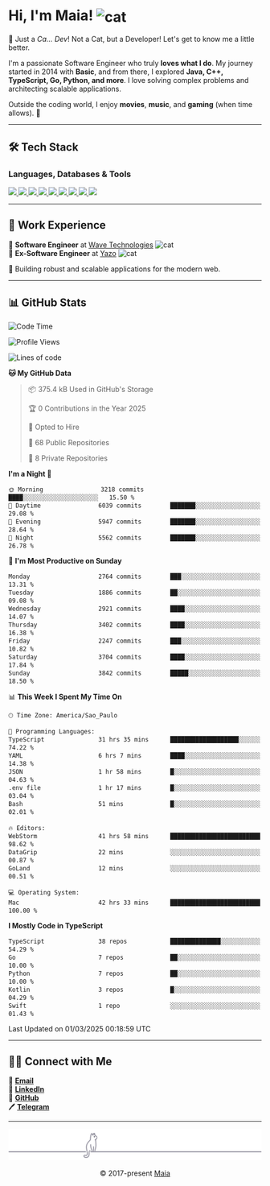 <h1 align="left">Hi, I'm Maia! 
<img src="https://emojis.slackmojis.com/emojis/images/1643509834/36299/black-cat.gif?1643509834" width="50" height="60" align="center" alt="cat"/>
</h1>

🎩 Just a *Ca... Dev*! Not a Cat, but a Developer! Let's get to know me a little better.

I'm a passionate Software Engineer who truly **loves what I do**. My journey started in 2014 with **Basic**, and from there, I explored **Java, C++, TypeScript, Go, Python, and more**. I love solving complex problems and architecting scalable applications.

Outside the coding world, I enjoy **movies**, **music**, and **gaming** (when time allows). 🚀

---

## 🛠️ Tech Stack

### Languages, Databases & Tools
<p>
  <a href="https://www.typescriptlang.org">
    <img src="https://skillicons.dev/icons?i=ts" />
  </a>
  <a href="https://go.dev">
    <img src="https://skillicons.dev/icons?i=go" />
  </a>
  <a href="https://www.python.org">
    <img src="https://skillicons.dev/icons?i=python" />
  </a>
  <a href="https://gradle.org">
    <img src="https://skillicons.dev/icons?i=gradle" />
  </a>
  <a href="https://redis.io">
    <img src="https://skillicons.dev/icons?i=redis" />
  </a>
  <a href="https://www.mongodb.com">
    <img src="https://skillicons.dev/icons?i=mongodb" />
  </a>
  <a href="https://nodejs.org">
    <img src="https://skillicons.dev/icons?i=nodejs" />
  </a>
  <a href="https://www.javascript.com">
    <img src="https://skillicons.dev/icons?i=js" />
  </a>
  <a href="https://www.docker.com">
    <img src="https://skillicons.dev/icons?i=docker" />
  </a>
</p>

---

## 💼 Work Experience

🔹 **Software Engineer** at [Wave Technologies](https://www.linkedin.com/company/wave-technologies-oficial/)   <img src="https://media.giphy.com/media/WUlplcMpOCEmTGBtBW/giphy.gif" width="30" alt="cat"> <br>
🔹 **Ex-Software Engineer** at [Yazo](https://yazo.com.br/) <img src="https://media.giphy.com/media/WUlplcMpOCEmTGBtBW/giphy.gif" width="30" alt="cat"> <br>

🚀 Building robust and scalable applications for the modern web.

---

## 📊 GitHub Stats

<!--START_SECTION:waka-->
![Code Time](http://img.shields.io/badge/Code%20Time-5%2C392%20hrs%2039%20mins-blue)

![Profile Views](http://img.shields.io/badge/Profile%20Views-16-blue)

![Lines of code](https://img.shields.io/badge/From%20Hello%20World%20I%27ve%20Written-6.5%20million%20lines%20of%20code-blue)

**🐱 My GitHub Data** 

> 📦 375.4 kB Used in GitHub's Storage 
 > 
> 🏆 0 Contributions in the Year 2025
 > 
> 💼 Opted to Hire
 > 
> 📜 68 Public Repositories 
 > 
> 🔑 8 Private Repositories 
 > 
**I'm a Night 🦉** 

```text
🌞 Morning                3218 commits        ████░░░░░░░░░░░░░░░░░░░░░   15.50 % 
🌆 Daytime                6039 commits        ███████░░░░░░░░░░░░░░░░░░   29.08 % 
🌃 Evening                5947 commits        ███████░░░░░░░░░░░░░░░░░░   28.64 % 
🌙 Night                  5562 commits        ███████░░░░░░░░░░░░░░░░░░   26.78 % 
```
📅 **I'm Most Productive on Sunday** 

```text
Monday                   2764 commits        ███░░░░░░░░░░░░░░░░░░░░░░   13.31 % 
Tuesday                  1886 commits        ██░░░░░░░░░░░░░░░░░░░░░░░   09.08 % 
Wednesday                2921 commits        ████░░░░░░░░░░░░░░░░░░░░░   14.07 % 
Thursday                 3402 commits        ████░░░░░░░░░░░░░░░░░░░░░   16.38 % 
Friday                   2247 commits        ███░░░░░░░░░░░░░░░░░░░░░░   10.82 % 
Saturday                 3704 commits        ████░░░░░░░░░░░░░░░░░░░░░   17.84 % 
Sunday                   3842 commits        █████░░░░░░░░░░░░░░░░░░░░   18.50 % 
```


📊 **This Week I Spent My Time On** 

```text
🕑︎ Time Zone: America/Sao_Paulo

💬 Programming Languages: 
TypeScript               31 hrs 35 mins      ███████████████████░░░░░░   74.22 % 
YAML                     6 hrs 7 mins        ████░░░░░░░░░░░░░░░░░░░░░   14.38 % 
JSON                     1 hr 58 mins        █░░░░░░░░░░░░░░░░░░░░░░░░   04.63 % 
.env file                1 hr 17 mins        █░░░░░░░░░░░░░░░░░░░░░░░░   03.04 % 
Bash                     51 mins             █░░░░░░░░░░░░░░░░░░░░░░░░   02.01 % 

🔥 Editors: 
WebStorm                 41 hrs 58 mins      █████████████████████████   98.62 % 
DataGrip                 22 mins             ░░░░░░░░░░░░░░░░░░░░░░░░░   00.87 % 
GoLand                   12 mins             ░░░░░░░░░░░░░░░░░░░░░░░░░   00.51 % 

💻 Operating System: 
Mac                      42 hrs 33 mins      █████████████████████████   100.00 % 
```

**I Mostly Code in TypeScript** 

```text
TypeScript               38 repos            ██████████████░░░░░░░░░░░   54.29 % 
Go                       7 repos             ██░░░░░░░░░░░░░░░░░░░░░░░   10.00 % 
Python                   7 repos             ██░░░░░░░░░░░░░░░░░░░░░░░   10.00 % 
Kotlin                   3 repos             █░░░░░░░░░░░░░░░░░░░░░░░░   04.29 % 
Swift                    1 repo              ░░░░░░░░░░░░░░░░░░░░░░░░░   01.43 % 
```




 Last Updated on 01/03/2025 00:18:59 UTC
<!--END_SECTION:waka-->

---

## 👯‍👨 Connect with Me
📧 **[Email](mailto:gabrielmaialva33@gmail.com)**  
🔗 **[LinkedIn](https://www.linkedin.com/in/gabriel-maia-183984239)**  
🐙 **[GitHub](https://github.com/gabrielmaialva33)**  
🖊 **[Telegram](https://t.me/sr_mrootx)**

---

<p align="center"><img src="https://raw.githubusercontent.com/gabrielmaialva33/gabrielmaialva33/master/assets/gray0_ctp_on_line.svg?sanitize=true" /></p>
<p align="center">&copy; 2017-present <a href="https://github.com/gabrielmaialva33/" target="_blank">Maia</a></p>
